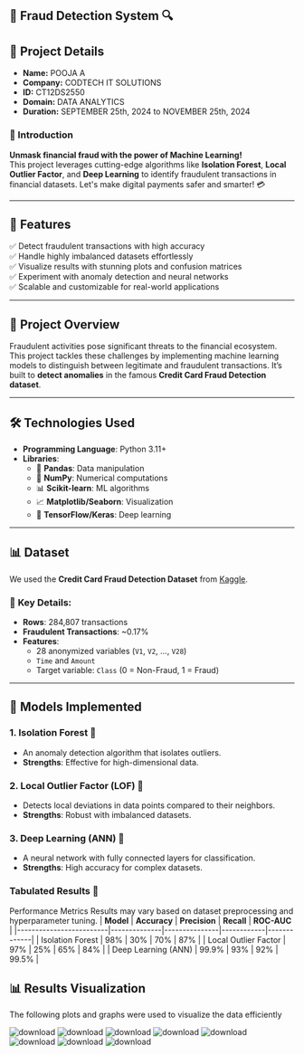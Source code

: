 ## 🚨 **Fraud Detection System** 🔍 
## 📄 Project Details
- **Name:** POOJA A
- **Company:** CODTECH IT SOLUTIONS
- **ID:** CT12DS2550
- **Domain:** DATA ANALYTICS
- **Duration:** SEPTEMBER 25th, 2024 to NOVEMBER 25th, 2024


### 🚀 Introduction 
**Unmask financial fraud with the power of Machine Learning!**  
This project leverages cutting-edge algorithms like **Isolation Forest**, **Local Outlier Factor**, and **Deep Learning** to identify fraudulent transactions in financial datasets. Let's make digital payments safer and smarter! 💳

---

## 🌟 **Features**
✅ Detect fraudulent transactions with high accuracy  
✅ Handle highly imbalanced datasets effortlessly  
✅ Visualize results with stunning plots and confusion matrices  
✅ Experiment with anomaly detection and neural networks  
✅ Scalable and customizable for real-world applications  

---

## 📂 **Project Overview**
Fraudulent activities pose significant threats to the financial ecosystem. This project tackles these challenges by implementing machine learning models to distinguish between legitimate and fraudulent transactions. It’s built to **detect anomalies** in the famous **Credit Card Fraud Detection dataset**.  

---

## 🛠️ **Technologies Used**
- **Programming Language**: Python 3.11+  
- **Libraries**:  
  - 💾 **Pandas**: Data manipulation  
  - 🔢 **NumPy**: Numerical computations  
  - 📊 **Scikit-learn**: ML algorithms  
  - 📈 **Matplotlib/Seaborn**: Visualization  
  - 🤖 **TensorFlow/Keras**: Deep learning  

---

## 📊 **Dataset**
We used the **Credit Card Fraud Detection Dataset** from [Kaggle](https://www.kaggle.com/datasets/mlg-ulb/creditcardfraud).  
### 📑 **Key Details**:
- **Rows**: 284,807 transactions  
- **Fraudulent Transactions**: ~0.17%  
- **Features**:  
  - 28 anonymized variables (`V1`, `V2`, ..., `V28`)  
  - `Time` and `Amount`  
  - Target variable: `Class` (0 = Non-Fraud, 1 = Fraud)  

---

## 🧠 **Models Implemented**
### **1. Isolation Forest 🌲**
- An anomaly detection algorithm that isolates outliers.
- **Strengths**: Effective for high-dimensional data.
### 2. Local Outlier Factor (LOF) 📍 
- Detects local deviations in data points compared to their neighbors.
- **Strengths**: Robust with imbalanced datasets.
### 3. Deep Learning (ANN) 🧬
- A neural network with fully connected layers for classification.
- **Strengths**: High accuracy for complex datasets.
### Tabulated Results 🎯
 Performance Metrics
Results may vary based on dataset preprocessing and hyperparameter tuning.
| **Model**              | **Accuracy** | **Precision** | **Recall** | **ROC-AUC** |
|-------------------------|--------------|---------------|------------|-------------|
| Isolation Forest        | 98%          | 30%           | 70%        | 87%         |
| Local Outlier Factor    | 97%          | 25%           | 65%        | 84%         |
| Deep Learning (ANN)     | 99.9%        | 93%           | 92%        | 99.5%       |
## 📊 **Results Visualization**
The following plots and graphs were used to visualize the data efficiently

![download](https://github.com/user-attachments/assets/a27d7d7c-89b3-4af6-ba5f-cfbdabc0ac2b)
![download](https://github.com/user-attachments/assets/bacf597c-8842-414c-ba1e-85f49f2709e6)
![download](https://github.com/user-attachments/assets/adf2de41-acd3-434a-83ac-7c7d30d792ec)
![download](https://github.com/user-attachments/assets/f82c3e74-e811-48a9-9cfa-677d745a3013)
![download](https://github.com/user-attachments/assets/eb99c693-bfdf-41f6-8817-1289fd56b35a)
![download](https://github.com/user-attachments/assets/1525753b-8da4-4869-88e9-82625c72bea6)
![download](https://github.com/user-attachments/assets/59f91a71-6733-4fde-aa3a-0a458dcf03ca)
![download](https://github.com/user-attachments/assets/43790e21-70a7-4044-95a1-b1274a4357f8)


